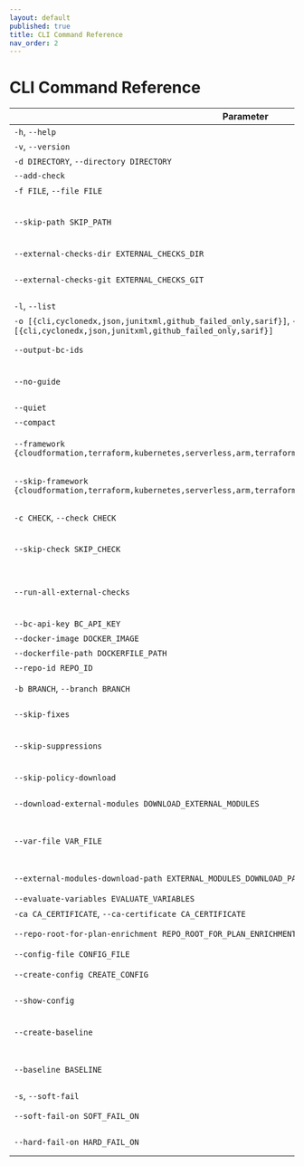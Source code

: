 ```yaml
---
layout: default
published: true
title: CLI Command Reference
nav_order: 2
---
```


# CLI Command Reference

| Parameter | Description |
| --- | --- |
| `-h`, `--help` | Show this help message and exit. |
| `-v`, `--version` | Version. |
| `-d DIRECTORY`, `--directory DIRECTORY` | IaC root directory. Cannot be used together with --file. |
| `--add-check` | Generate a new check via CLI prompt |
| `-f FILE`, `--file FILE` | IaC file. Cannot be used together with `--directory`. |
| `--skip-path SKIP_PATH` | Path (file or directory) to skip, using regular expression logic, relative to current working directory. Word boundaries are not implicit; i.e., specifying "dir1" will skip any directory or subdirectory named "dir1". Ignored with -f. Can be specified multiple times. |
| `--external-checks-dir EXTERNAL_CHECKS_DIR` | Directory for custom checks to be loaded. Can be repeated. |
| `--external-checks-git EXTERNAL_CHECKS_GIT` | Github url of external checks to be added. \n you can specify a subdirectory after a double-slash //. \n cannot be used together with --external-checks-dir' |
| `-l`, `--list` | List checks. |
| `-o [{cli,cyclonedx,json,junitxml,github_failed_only,sarif}]`, `--output [{cli,cyclonedx,json,junitxml,github_failed_only,sarif}]` | Report output format. |
| `--output-bc-ids` | Print Bridgecrew platform IDs (BC...) instead of Checkov IDs (CKV...), if the check exists in the platform |
| `--no-guide` | Do not fetch Bridgecrew platform IDs and guidelines for the checkov output report. Note: this prevents Bridgecrew platform check IDs from being used anywhere in the CLI. |
| `--quiet` | Display only failed checks in CLI output. | [View Scan Results](doc:scan-use-cases#section-view-scan-results) |
| `--compact` | Do not display code blocks in CLI output. |
| `--framework {cloudformation,terraform,kubernetes,serverless,arm,terraform_plan,helm,dockerfile,secrets,json,all}` | Filter scan to run only on a specific infrastructure code frameworks. Possible arguments are `cloudformation`, `terraform`, `kubernetes`, `serverless`, `arm`, `terraform_plan`, `helm`, `dockerfile`, `secrets`, `json`, `all` |
| `--skip-framework {cloudformation,terraform,kubernetes,serverless,arm,terraform_plan,helm,dockerfile,secrets,json}` | Filter scan to skip specific infrastructure code frameworks. will be included automatically for some frameworks if system dependencies are missing.
| `-c CHECK`, `--check CHECK` | Filter scan to run only on a specific check identifier (allowlist). You can specify multiple checks separated by comma delimiter. |
| `--skip-check SKIP_CHECK` | Filter scan to run on all checks except for a specific check identifier (denylist). You can specify multiple checks separated by comma delimiter. | [Suppress or Skip](doc:scan-use-cases#section-suppress-or-skip) |
| `--run-all-external-checks` | Run all external checks (loaded via --external-checks options) even if the checks are not present in the --check list. This allows you to always ensure that new checks present in the external source are used. If an external check is included in --skip-check, it will still be skipped. |
| `--bc-api-key BC_API_KEY` | Bridgecrew API key [env var: BC_API_KEY] | 
| `--docker-image DOCKER_IMAGE` | Scan docker images by name or ID. Only works with --bc-api-key flag | 
| `--dockerfile-path DOCKERFILE_PATH` | Path to the Dockerfile of the scanned docker image | 
| `--repo-id REPO_ID` | Identity string of the repository, with form <repo_owner>/<repo_name> | 
| `-b BRANCH`, `--branch BRANCH` | Selected branch of the persisted repository. Only has effect when using the --bc-api-key flag | 
| `--skip-fixes` | Do not download fixed resource templates from Bridgecrew. Only has effect when using the --bc-api-key flag | 
| `--skip-suppressions` | Do not download preconfigured suppressions from the Bridgecrew platform. Code comment suppressions will still be honored. Only has effect when using the --bc-api-key flag | 
| `--skip-policy-download` | Do not download custom policies configured in the Bridgecrew platform. Only has effect when using the --bc-api-key flag | 
| `--download-external-modules DOWNLOAD_EXTERNAL_MODULES` | download external terraform modules from public git repositories and terraform registry [env var: DOWNLOAD_EXTERNAL_MODULES] | 
| `--var-file VAR_FILE` | Variable files to load in addition to the default files (see https://www.terraform.io/docs/language/values/variables.html#variable-definitions-tfvars-files).Currently only supported for source Terraform (.tf file), and Helm chart scans.Requires using --directory, not --file. | 
| `--external-modules-download-path EXTERNAL_MODULES_DOWNLOAD_PATH` | set the path for the download external terraform modules [env var: EXTERNAL_MODULES_DIR] | 
| `--evaluate-variables EVALUATE_VARIABLES` | evaluate the values of variables and locals | 
| `-ca CA_CERTIFICATE`, `--ca-certificate CA_CERTIFICATE` | Custom CA certificate (bundle) file [env var: BC_CA_BUNDLE] |
| `--repo-root-for-plan-enrichment REPO_ROOT_FOR_PLAN_ENRICHMENT` | Directory containing the hcl code used to generate a given plan file. Use with -f. | 
| `--config-file CONFIG_FILE` | path to the Checkov configuration YAML file | 
| `--create-config CREATE_CONFIG` | takes the current command line args and writes them out to a config file at the given path
| `--show-config` | prints all args and config settings and where they came from (eg. commandline, config file, environment variable or default)
| `--create-baseline` | Alongside outputting the findings, save all results to .checkov.baseline file so future runs will not re-flag the same noise. Works only with `--directory` flag | 
| `--baseline BASELINE` | Use a .checkov.baseline file to compare current results with a known baseline. Report will include only failed checks that are new with respect to the provided baseline | 
| `-s`, `--soft-fail` | Runs checks but suppresses error code | 
| `--soft-fail-on SOFT_FAIL_ON` | Exits with a 0 exit code for specified checks. You can specify multiple checks separated by comma delimiter | 
| `--hard-fail-on HARD_FAIL_ON` | Exits with a non-zero exit code for specified checks. You can specify multiple checks separated by comma delimiter | 
